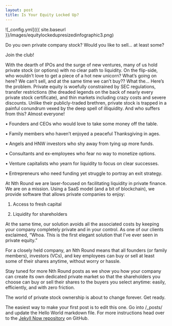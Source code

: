 ```yaml
---
layout: post
title: Is Your Equity Locked Up?
---
```


![_config.yml]({{ site.baseurl }}/images/equitylockedupresizedinfographic3.png)

Do you own private company stock?  Would you like to sell… at least some?

Join the club!

With the dearth of IPOs and the surge of new ventures, many of us hold private stock (or options) with no clear path to liquidity.  On the flip-side, who wouldn’t love to get a piece of a hot new unicorn?  What’s going on here?  We can’t sell, and at the same time we can’t buy??  What the…
Here’s the problem.  Private equity is woefully constrained by SEC regulations, transfer restrictions (the dreaded legends on the back of nearly every private stock certificate), and thin markets including crazy costs and severe discounts.  Unlike their publicly-traded brethren, private stock is trapped in a painful conundrum vexed by the deep spell of illiquidity.
And who suffers from this?  Almost everyone!

•	Founders and CEOs who would love to take some money off the table.

•	Family members who haven’t enjoyed a peaceful Thanksgiving in ages.

•	Angels and HNW investors who shy away from tying up more funds.

•	Consultants and ex-employees who fear no way to monetize options.

•	Venture capitalists who yearn for liquidity to focus on clear successes.

•	Entrepreneurs who need funding yet struggle to portray an exit strategy.


At Nth Round we are laser-focused on facilitating liquidity in private finance.  We are on a mission.  Using a SaaS model (and a bit of blockchain), we provide software that allows private companies to enjoy: 

1. Access to fresh capital

2. Liquidity for shareholders


At the same time, our solution avoids all the associated costs by keeping your company completely private and in your control.
As one of our clients exclaimed, “Whoa.  This is the first elegant solution that I’ve ever seen in private equity.”  

For a closely held company, an Nth Round means that all founders (or family members), investors (VCs), and key employees can buy or sell at least some of their shares anytime, without worry or hassle.

Stay tuned for more Nth Round posts as we show you how your company can create its own dedicated private market so that the shareholders you choose can buy or sell their shares to the buyers you select anytime: easily, efficiently, and with zero friction.

The world of private stock ownership is about to change forever.  Get ready.



The easiest way to make your first post is to edit this one. Go into /_posts/ and update the Hello World markdown file. For more instructions head over to the [Jekyll Now repository](https://github.com/barryclark/jekyll-now) on GitHub.